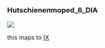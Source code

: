 ### Hutschienenmoped\_6\_DIA

![](https://user-images.githubusercontent.com/69573151/210794039-57c5d17e-5b7c-4ea6-a2d2-519c32171e67.png)

this maps to [IX](../IX)
